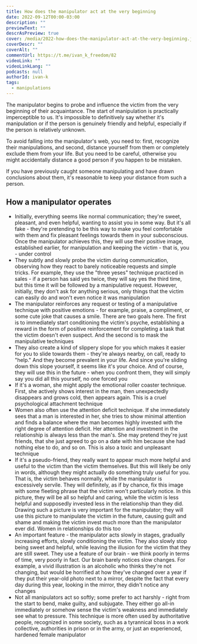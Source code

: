 ```yaml
---
title: How does the manipulator act at the very beginning
date: 2022-09-12T00:00-03:00
description: ""
previewText: ""
descrAsPreview: true
cover: /media/2022-how-does-the-manipulator-act-at-the-very-beginning.jpg
coverDescr: ""
coverAlt: ""
commentUrl: https://t.me/ivan_k_freedom/82
videoLink: ""
videoLinkLang: ""
podcasts: null
authorId: ivan-k
tags:
  - manipulations
---
```


The manipulator begins to probe and influence the victim from the very beginning of their acquaintance. The start of manipulation is practically imperceptible to us. It's impossible to definitively say whether it's manipulation or if the person is genuinely friendly and helpful, especially if the person is relatively unknown.

To avoid falling into the manipulator's web, you need to: first, recognize their manipulations, and second, distance yourself from them or completely exclude them from your life. But you need to be careful, otherwise you might accidentally distance a good person if you happen to be mistaken.

If you have previously caught someone manipulating and have drawn conclusions about them, it's reasonable to keep your distance from such a person.

## How a manipulator operates

- Initially, everything seems like normal communication; they're sweet, pleasant, and even helpful, wanting to assist you in some way. But it's all fake - they're pretending to be this way to make you feel comfortable with them and fix pleasant feelings towards them in your subconscious. Once the manipulator achieves this, they will use their positive image, established earlier, for manipulation and keeping the victim - that is, you - under control
- They subtly and slowly probe the victim during communication, observing how they react to barely noticeable requests and simple tricks. For example, they use the "three yeses" technique practiced in sales - if a person has said yes twice, they will say yes the third time, but this time it will be followed by a manipulative request. However, initially, they don't ask for anything serious, only things that the victim can easily do and won't even notice it was manipulation
- The manipulator reinforces any request or testing of a manipulative technique with positive emotions - for example, praise, a compliment, or some cute joke that causes a smile. There are two goals here. The first is to immediately start conditioning the victim's psyche, establishing a reward in the form of positive reinforcement for completing a task that the victim doesn't even suspect. And the second is to mask the manipulative techniques
- They also create a kind of slippery slope for you which makes it easier for you to slide towards them - they're always nearby, on call, ready to "help." And they become prevalent in your life. And since you're sliding down this slope yourself, it seems like it's your choice. And of course, they will use this in the future - when you confront them, they will simply say you did all this yourself, no one forced you
- If it's a woman, she might apply the emotional roller coaster technique. First, she actively shows interest in the man, then unexpectedly disappears and grows cold, then appears again. This is a cruel psychological attachment technique
- Women also often use the attention deficit technique. If she immediately sees that a man is interested in her, she tries to show minimal attention and finds a balance where the man becomes highly invested with the right degree of attention deficit. Her attention and investment in the relationship is always less than the man's. She may pretend they're just friends, that she just agreed to go on a date with him because she had nothing else to do, and so on. This is also a toxic and unpleasant technique
- If it's a pseudo-friend, they really want to appear much more helpful and useful to the victim than the victim themselves. But this will likely be only in words, although they might actually do something truly useful for you. That is, the victim behaves normally, while the manipulator is excessively servile. They will definitely, as if by chance, fix this image with some fleeting phrase that the victim won't particularly notice. In this picture, they will be all so helpful and caring, while the victim is less helpful and supposedly invested less in the relationship than they did. Drawing such a picture is very important for the manipulator; they will use this picture to manipulate the victim in the future, causing guilt and shame and making the victim invest much more than the manipulator ever did. Women in relationships do this too
- An important feature - the manipulator acts slowly in stages, gradually increasing efforts, slowly conditioning the victim. They also slowly stop being sweet and helpful, while leaving the illusion for the victim that they are still sweet. They use a feature of our brain - we think poorly in terms of time, very poorly in fact. Our brain barely notices slow changes. For example, a vivid illustration is an alcoholic who thinks they're not changing, but would be horrified at how they've changed over a year if they put their year-old photo next to a mirror, despite the fact that every day during this year, looking in the mirror, they didn't notice any changes
- Not all manipulators act so softly; some prefer to act harshly - right from the start to bend, make guilty, and subjugate. They either go all-in immediately or somehow sense the victim's weakness and immediately see what to pressure. This technique is more often used by authoritative people, recognized in some society, such as a tyrannical boss in a work collective, authorities in prison or in the army, or just an experienced, hardened female manipulator
